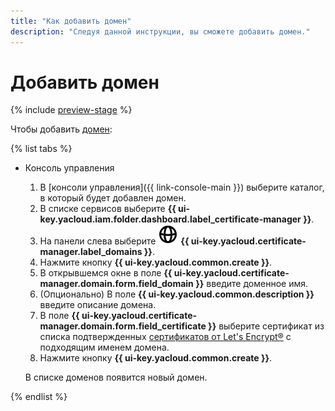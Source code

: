 ```yaml
---
title: "Как добавить домен"
description: "Следуя данной инструкции, вы сможете добавить домен."
---
```


# Добавить домен

{% include [preview-stage](../../../_includes/certificate-manager/preview-stage.md) %}

Чтобы добавить [домен](../../concepts/index.md):

{% list tabs %}

- Консоль управления

    1. В [консоли управления]({{ link-console-main }}) выберите каталог, в который будет добавлен домен.
    1. В списке сервисов выберите **{{ ui-key.yacloud.iam.folder.dashboard.label_certificate-manager }}**.
    1. На панели слева выберите ![image](../../../_assets/console-icons/globe.svg) **{{ ui-key.yacloud.certificate-manager.label_domains }}**.
    1. Нажмите кнопку **{{ ui-key.yacloud.common.create }}**.
    1. В открывшемся окне в поле **{{ ui-key.yacloud.certificate-manager.domain.form.field_domain }}** введите доменное имя.
    1. (Опционально) В поле **{{ ui-key.yacloud.common.description }}** введите описание домена.
    1. В поле **{{ ui-key.yacloud.certificate-manager.domain.form.field_certificate }}** выберите сертификат из списка подтвержденных [сертификатов от Let's Encrypt®](../../concepts/managed-certificate.md) с подходящим именем домена.
    1. Нажмите кнопку **{{ ui-key.yacloud.common.create }}**.

    В списке доменов появится новый домен.

{% endlist %}
